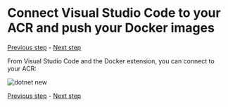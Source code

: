 # Connect Visual Studio Code to your ACR and push your Docker images

[Previous step](step-12.md) - [Next step](step-14.md)

From Visual Studio Code and the Docker extension, you can connect to your ACR:

![dotnet new](sshot-56.png)

[Previous step](step-12.md) - [Next step](step-14.md)